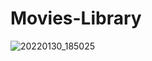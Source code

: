 # Movies-Library


![20220130_185025](https://user-images.githubusercontent.com/97676785/151709298-61b2c8e4-991b-456c-bdf2-51203b09c59a.jpg)
